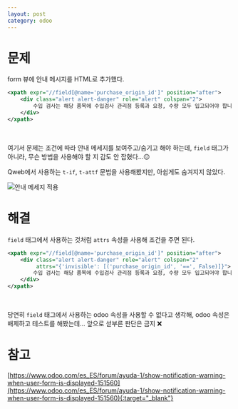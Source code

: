 ```yaml
---
layout: post
category: odoo
---
```


# 문제

form 뷰에 안내 메시지를 HTML로 추가했다.

```xml
<xpath expr="//field[@name='purchase_origin_id']" position="after">
    <div class="alert alert-danger" role="alert" colspan="2">
        수입 검사는 해당 품목에 수입검사 관리점 등록과 요청, 수량 모두 입고되어야 합니다.
    </div>
</xpath>
```

<br>

여기서 문제는 조건에 따라 안내 메세지를 보여주고/숨기고 해야 하는데, `field` 태그가 아니라, 무슨 방법을 사용해야 할 지 감도 안 잡혔다...😔

Qweb에서 사용하는 `t-if`, `t-attf` 문법을 사용해봤지만, 아쉽게도 숨겨지지 않았다.

![안내 메세지 적용](/no-access-please/assets/image/2021-08-24-show-message-(html)-in-form-view-according-to-condition/1.png)

# 해결

`field` 태그에서 사용하는 것처럼 `attrs` 속성을 사용해 조건을 주면 된다.

```xml
<xpath expr="//field[@name='purchase_origin_id']" position="after">
    <div class="alert alert-danger" role="alert" colspan="2"
         attrs="{'invisible': [('purchase_origin_id', '==', False)]}">
        수입 검사는 해당 품목에 수입검사 관리점 등록과 요청, 수량 모두 입고되어야 합니다.
    </div>
</xpath>
```

<br>

당연히 `field` 태그에서 사용하는 odoo 속성을 사용할 수 없다고 생각해, odoo 속성은 배제하고 테스트를 해봤는데... 앞으로 섣부른 판단은 금지 ❌

# 참고

[https://www.odoo.com/es_ES/forum/ayuda-1/show-notification-warning-when-user-form-is-displayed-151560](https://www.odoo.com/es_ES/forum/ayuda-1/show-notification-warning-when-user-form-is-displayed-151560){:target="_blank"}

